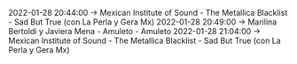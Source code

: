 2022-01-28 20:44:00 -> Mexican Institute of Sound - The Metallica Blacklist - Sad But True (con La Perla y Gera Mx)
2022-01-28 20:49:00 -> Marilina Bertoldi y Javiera Mena - Amuleto - Amuleto
2022-01-28 21:04:00 -> Mexican Institute of Sound - The Metallica Blacklist - Sad But True (con La Perla y Gera Mx)
